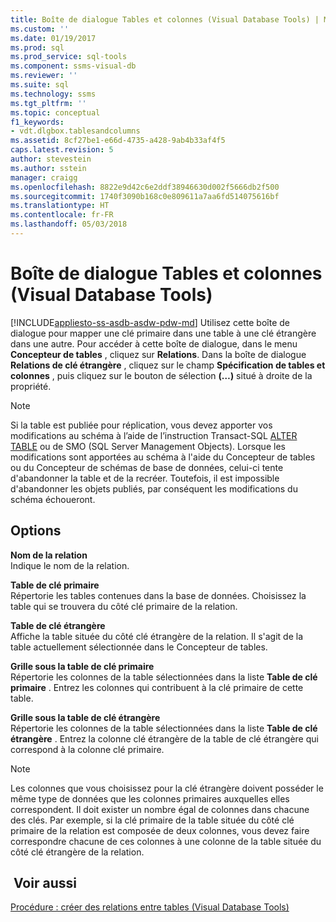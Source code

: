 ```yaml
---
title: Boîte de dialogue Tables et colonnes (Visual Database Tools) | Microsoft Docs
ms.custom: ''
ms.date: 01/19/2017
ms.prod: sql
ms.prod_service: sql-tools
ms.component: ssms-visual-db
ms.reviewer: ''
ms.suite: sql
ms.technology: ssms
ms.tgt_pltfrm: ''
ms.topic: conceptual
f1_keywords:
- vdt.dlgbox.tablesandcolumns
ms.assetid: 8cf27be1-e66d-4735-a428-9ab4b33af4f5
caps.latest.revision: 5
author: stevestein
ms.author: sstein
manager: craigg
ms.openlocfilehash: 8822e9d42c6e2ddf38946630d002f5666db2f500
ms.sourcegitcommit: 1740f3090b168c0e809611a7aa6fd514075616bf
ms.translationtype: HT
ms.contentlocale: fr-FR
ms.lasthandoff: 05/03/2018
---
```

# <a name="tables-and-columns-dialog-box-visual-database-tools"></a>Boîte de dialogue Tables et colonnes (Visual Database Tools)
[!INCLUDE[appliesto-ss-asdb-asdw-pdw-md](../../includes/appliesto-ss-asdb-asdw-pdw-md.md)]
Utilisez cette boîte de dialogue pour mapper une clé primaire dans une table à une clé étrangère dans une autre. Pour accéder à cette boîte de dialogue, dans le menu **Concepteur de tables** , cliquez sur **Relations**. Dans la boîte de dialogue **Relations de clé étrangère** , cliquez sur le champ **Spécification de tables et colonnes** , puis cliquez sur le bouton de sélection **(…)** situé à droite de la propriété.  
  
> [!NOTE]  
> Si la table est publiée pour réplication, vous devez apporter vos modifications au schéma à l’aide de l’instruction Transact-SQL [ALTER TABLE](http://msdn.microsoft.com/en-us/f1745145-182d-4301-a334-18f799d361d1) ou de SMO (SQL Server Management Objects). Lorsque les modifications sont apportées au schéma à l'aide du Concepteur de tables ou du Concepteur de schémas de base de données, celui-ci tente d'abandonner la table et de la recréer. Toutefois, il est impossible d'abandonner les objets publiés, par conséquent les modifications du schéma échoueront.  
  
## <a name="options"></a>Options  
**Nom de la relation**  
Indique le nom de la relation.  
  
**Table de clé primaire**  
Répertorie les tables contenues dans la base de données. Choisissez la table qui se trouvera du côté clé primaire de la relation.  
  
**Table de clé étrangère**  
Affiche la table située du côté clé étrangère de la relation. Il s'agit de la table actuellement sélectionnée dans le Concepteur de tables.  
  
**Grille sous la table de clé primaire**  
Répertorie les colonnes de la table sélectionnées dans la liste **Table de clé primaire** . Entrez les colonnes qui contribuent à la clé primaire de cette table.  
  
**Grille sous la table de clé étrangère**  
Répertorie les colonnes de la table sélectionnées dans la liste **Table de clé étrangère** . Entrez la colonne clé étrangère de la table de clé étrangère qui correspond à la colonne clé primaire.  
  
> [!NOTE]  
> Les colonnes que vous choisissez pour la clé étrangère doivent posséder le même type de données que les colonnes primaires auxquelles elles correspondent. Il doit exister un nombre égal de colonnes dans chacune des clés. Par exemple, si la clé primaire de la table située du côté clé primaire de la relation est composée de deux colonnes, vous devez faire correspondre chacune de ces colonnes à une colonne de la table située du côté clé étrangère de la relation.  
  
## <a name="see-also"></a> Voir aussi  
[Procédure : créer des relations entre tables (Visual Database Tools)](http://msdn.microsoft.com/en-us/867a54b8-5be4-46e6-9702-49ae6dabf67c)  
  

